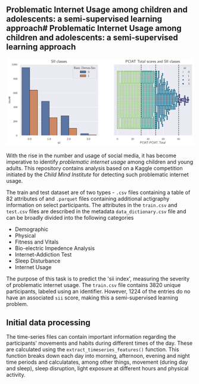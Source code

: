 ## Problematic Internet Usage among children and adolescents: a semi-supervised learning approach# Problematic Internet Usage among children and adolescents: a semi-supervised learning approach

![intro_image](./images/sii_class.png)

With the rise in the number and usage of social media, it has become imperative to identify *problematic internet usage* among children and young adults. This repository contains analysis based on a Kaggle competition initiated by the *Child Mind Institute* for detecting such problematic internet usage.

The train and test dataset are of two types - ```.csv``` files containing a table of $82$ attributes of  and ```.parquet``` files containing additional actigraphy information on select participants. The attributes in the ```train.csv``` and ```test.csv``` files are described in the metadata ```data_dictionary.csv``` file and can be broadly divided into the following categories

* Demographic
* Physical
* Fitness and Vitals
* Bio-electric Impedence Analysis
* Internet-Addiction Test
* Sleep Disturbance
* Internet Usage

The purpose of this task is to predict the 'sii index', measuring the severity of problematic internet usage. The ```train.csv``` file contains $3820$ unique participants, labeled using an identifier. However, $1224$ of the entries do no have an associated ```sii``` score, making this a semi-supervised learning problem.
## Initial data processing
The time-series files can contain important information regarding the participants' movements and habits during different times of the day. These are calculated using the ```extract_timeseries_features()``` function. This function breaks down each day into morning, afternoon, evening and night time periods and calculatates, among other things, movement (during day and sleep), sleep disruption, light exposure at different hours and physical activity. 
